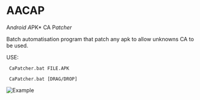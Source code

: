# AACAP
A*ndroid A*PK* CA P*atcher*

Batch automatisation program that patch any apk to allow unknowns CA to be used.

USE: 
     
     CaPatcher.bat FILE.APK
  
     CaPatcher.bat [DRAG/DROP]
    

![Example](https://i.ibb.co/JtGKW1b/explorer-TNPx-E8-PZpp.png)

